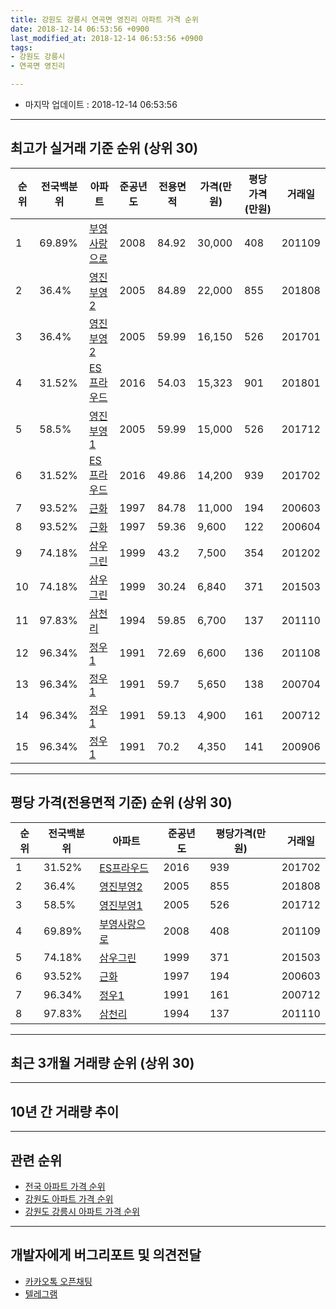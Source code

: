 ```yaml
---
title: 강원도 강릉시 연곡면 영진리 아파트 가격 순위
date: 2018-12-14 06:53:56 +0900
last_modified_at: 2018-12-14 06:53:56 +0900
tags:
- 강원도 강릉시
- 연곡면 영진리

---
```


* 마지막 업데이트 : 2018-12-14 06:53:56

---

## 최고가 실거래 기준 순위 (상위 30)


|순위|전국백분위|아파트|준공년도|전용면적|가격(만원)|평당가격(만원)|거래일|
|---|---|---|---|---|---|---|---|
|1|69.89%|[부영사랑으로](https://search.naver.com/search.naver?query=%EA%B0%95%EC%9B%90%EB%8F%84+%EA%B0%95%EB%A6%89%EC%8B%9C+%EC%97%B0%EA%B3%A1%EB%A9%B4+%EC%98%81%EC%A7%84%EB%A6%AC+%EB%B6%80%EC%98%81%EC%82%AC%EB%9E%91%EC%9C%BC%EB%A1%9C)|2008|84.92|30,000|408|201109|
|2|36.4%|[영진부영2](https://search.naver.com/search.naver?query=%EA%B0%95%EC%9B%90%EB%8F%84+%EA%B0%95%EB%A6%89%EC%8B%9C+%EC%97%B0%EA%B3%A1%EB%A9%B4+%EC%98%81%EC%A7%84%EB%A6%AC+%EC%98%81%EC%A7%84%EB%B6%80%EC%98%812)|2005|84.89|22,000|855|201808|
|3|36.4%|[영진부영2](https://search.naver.com/search.naver?query=%EA%B0%95%EC%9B%90%EB%8F%84+%EA%B0%95%EB%A6%89%EC%8B%9C+%EC%97%B0%EA%B3%A1%EB%A9%B4+%EC%98%81%EC%A7%84%EB%A6%AC+%EC%98%81%EC%A7%84%EB%B6%80%EC%98%812)|2005|59.99|16,150|526|201701|
|4|31.52%|[ES프라우드](https://search.naver.com/search.naver?query=%EA%B0%95%EC%9B%90%EB%8F%84+%EA%B0%95%EB%A6%89%EC%8B%9C+%EC%97%B0%EA%B3%A1%EB%A9%B4+%EC%98%81%EC%A7%84%EB%A6%AC+ES%ED%94%84%EB%9D%BC%EC%9A%B0%EB%93%9C)|2016|54.03|15,323|901|201801|
|5|58.5%|[영진부영1](https://search.naver.com/search.naver?query=%EA%B0%95%EC%9B%90%EB%8F%84+%EA%B0%95%EB%A6%89%EC%8B%9C+%EC%97%B0%EA%B3%A1%EB%A9%B4+%EC%98%81%EC%A7%84%EB%A6%AC+%EC%98%81%EC%A7%84%EB%B6%80%EC%98%811)|2005|59.99|15,000|526|201712|
|6|31.52%|[ES프라우드](https://search.naver.com/search.naver?query=%EA%B0%95%EC%9B%90%EB%8F%84+%EA%B0%95%EB%A6%89%EC%8B%9C+%EC%97%B0%EA%B3%A1%EB%A9%B4+%EC%98%81%EC%A7%84%EB%A6%AC+ES%ED%94%84%EB%9D%BC%EC%9A%B0%EB%93%9C)|2016|49.86|14,200|939|201702|
|7|93.52%|[근화](https://search.naver.com/search.naver?query=%EA%B0%95%EC%9B%90%EB%8F%84+%EA%B0%95%EB%A6%89%EC%8B%9C+%EC%97%B0%EA%B3%A1%EB%A9%B4+%EC%98%81%EC%A7%84%EB%A6%AC+%EA%B7%BC%ED%99%94)|1997|84.78|11,000|194|200603|
|8|93.52%|[근화](https://search.naver.com/search.naver?query=%EA%B0%95%EC%9B%90%EB%8F%84+%EA%B0%95%EB%A6%89%EC%8B%9C+%EC%97%B0%EA%B3%A1%EB%A9%B4+%EC%98%81%EC%A7%84%EB%A6%AC+%EA%B7%BC%ED%99%94)|1997|59.36|9,600|122|200604|
|9|74.18%|[삼우그린](https://search.naver.com/search.naver?query=%EA%B0%95%EC%9B%90%EB%8F%84+%EA%B0%95%EB%A6%89%EC%8B%9C+%EC%97%B0%EA%B3%A1%EB%A9%B4+%EC%98%81%EC%A7%84%EB%A6%AC+%EC%82%BC%EC%9A%B0%EA%B7%B8%EB%A6%B0)|1999|43.2|7,500|354|201202|
|10|74.18%|[삼우그린](https://search.naver.com/search.naver?query=%EA%B0%95%EC%9B%90%EB%8F%84+%EA%B0%95%EB%A6%89%EC%8B%9C+%EC%97%B0%EA%B3%A1%EB%A9%B4+%EC%98%81%EC%A7%84%EB%A6%AC+%EC%82%BC%EC%9A%B0%EA%B7%B8%EB%A6%B0)|1999|30.24|6,840|371|201503|
|11|97.83%|[삼천리](https://search.naver.com/search.naver?query=%EA%B0%95%EC%9B%90%EB%8F%84+%EA%B0%95%EB%A6%89%EC%8B%9C+%EC%97%B0%EA%B3%A1%EB%A9%B4+%EC%98%81%EC%A7%84%EB%A6%AC+%EC%82%BC%EC%B2%9C%EB%A6%AC)|1994|59.85|6,700|137|201110|
|12|96.34%|[정우1](https://search.naver.com/search.naver?query=%EA%B0%95%EC%9B%90%EB%8F%84+%EA%B0%95%EB%A6%89%EC%8B%9C+%EC%97%B0%EA%B3%A1%EB%A9%B4+%EC%98%81%EC%A7%84%EB%A6%AC+%EC%A0%95%EC%9A%B01)|1991|72.69|6,600|136|201108|
|13|96.34%|[정우1](https://search.naver.com/search.naver?query=%EA%B0%95%EC%9B%90%EB%8F%84+%EA%B0%95%EB%A6%89%EC%8B%9C+%EC%97%B0%EA%B3%A1%EB%A9%B4+%EC%98%81%EC%A7%84%EB%A6%AC+%EC%A0%95%EC%9A%B01)|1991|59.7|5,650|138|200704|
|14|96.34%|[정우1](https://search.naver.com/search.naver?query=%EA%B0%95%EC%9B%90%EB%8F%84+%EA%B0%95%EB%A6%89%EC%8B%9C+%EC%97%B0%EA%B3%A1%EB%A9%B4+%EC%98%81%EC%A7%84%EB%A6%AC+%EC%A0%95%EC%9A%B01)|1991|59.13|4,900|161|200712|
|15|96.34%|[정우1](https://search.naver.com/search.naver?query=%EA%B0%95%EC%9B%90%EB%8F%84+%EA%B0%95%EB%A6%89%EC%8B%9C+%EC%97%B0%EA%B3%A1%EB%A9%B4+%EC%98%81%EC%A7%84%EB%A6%AC+%EC%A0%95%EC%9A%B01)|1991|70.2|4,350|141|200906|


---

## 평당 가격(전용면적 기준) 순위 (상위 30)


|순위|전국백분위|아파트|준공년도|평당가격(만원)|거래일|
|---|---|---|---|---|---|
|1|31.52%|[ES프라우드](https://search.naver.com/search.naver?query=%EA%B0%95%EC%9B%90%EB%8F%84+%EA%B0%95%EB%A6%89%EC%8B%9C+%EC%97%B0%EA%B3%A1%EB%A9%B4+%EC%98%81%EC%A7%84%EB%A6%AC+ES%ED%94%84%EB%9D%BC%EC%9A%B0%EB%93%9C)|2016|939|201702|
|2|36.4%|[영진부영2](https://search.naver.com/search.naver?query=%EA%B0%95%EC%9B%90%EB%8F%84+%EA%B0%95%EB%A6%89%EC%8B%9C+%EC%97%B0%EA%B3%A1%EB%A9%B4+%EC%98%81%EC%A7%84%EB%A6%AC+%EC%98%81%EC%A7%84%EB%B6%80%EC%98%812)|2005|855|201808|
|3|58.5%|[영진부영1](https://search.naver.com/search.naver?query=%EA%B0%95%EC%9B%90%EB%8F%84+%EA%B0%95%EB%A6%89%EC%8B%9C+%EC%97%B0%EA%B3%A1%EB%A9%B4+%EC%98%81%EC%A7%84%EB%A6%AC+%EC%98%81%EC%A7%84%EB%B6%80%EC%98%811)|2005|526|201712|
|4|69.89%|[부영사랑으로](https://search.naver.com/search.naver?query=%EA%B0%95%EC%9B%90%EB%8F%84+%EA%B0%95%EB%A6%89%EC%8B%9C+%EC%97%B0%EA%B3%A1%EB%A9%B4+%EC%98%81%EC%A7%84%EB%A6%AC+%EB%B6%80%EC%98%81%EC%82%AC%EB%9E%91%EC%9C%BC%EB%A1%9C)|2008|408|201109|
|5|74.18%|[삼우그린](https://search.naver.com/search.naver?query=%EA%B0%95%EC%9B%90%EB%8F%84+%EA%B0%95%EB%A6%89%EC%8B%9C+%EC%97%B0%EA%B3%A1%EB%A9%B4+%EC%98%81%EC%A7%84%EB%A6%AC+%EC%82%BC%EC%9A%B0%EA%B7%B8%EB%A6%B0)|1999|371|201503|
|6|93.52%|[근화](https://search.naver.com/search.naver?query=%EA%B0%95%EC%9B%90%EB%8F%84+%EA%B0%95%EB%A6%89%EC%8B%9C+%EC%97%B0%EA%B3%A1%EB%A9%B4+%EC%98%81%EC%A7%84%EB%A6%AC+%EA%B7%BC%ED%99%94)|1997|194|200603|
|7|96.34%|[정우1](https://search.naver.com/search.naver?query=%EA%B0%95%EC%9B%90%EB%8F%84+%EA%B0%95%EB%A6%89%EC%8B%9C+%EC%97%B0%EA%B3%A1%EB%A9%B4+%EC%98%81%EC%A7%84%EB%A6%AC+%EC%A0%95%EC%9A%B01)|1991|161|200712|
|8|97.83%|[삼천리](https://search.naver.com/search.naver?query=%EA%B0%95%EC%9B%90%EB%8F%84+%EA%B0%95%EB%A6%89%EC%8B%9C+%EC%97%B0%EA%B3%A1%EB%A9%B4+%EC%98%81%EC%A7%84%EB%A6%AC+%EC%82%BC%EC%B2%9C%EB%A6%AC)|1994|137|201110|


---

## 최근 3개월 거래량 순위 (상위 30)


<div style="width:100%;">
    <canvas id="deal_count_ranking" height="250"></canvas>
</div>


<script>
new Chart(document.getElementById("deal_count_ranking"), {
    type: 'horizontalBar',
    data: {
        labels: ['삼우그린', '부영사랑으로', '영진부영1', '영진부영2'],
        datasets: [{
            label: '실거래 수',
            data: [7, 7, 2, 1],
            borderColor: "rgba(255, 0, 128, 1)",
            backgroundColor: "rgba(255, 0, 128, 0.5)",
            fill: false,
        }]
    },
    options: {
        responsive: true,
        title: {
            display: true,
            text: '최근 3개월 거래량 순위'
        },
        tooltips: {
            mode: 'index',
            intersect: false,
            callbacks: {
                title: function(tooltipItems, data) {
                    return "실거래 수:";
                },
                label: function(tooltipItem, data) {
                    return data.labels[tooltipItem.index] + ": " + tooltipItem.xLabel;
                }
            }
        },
        hover: {
            mode: 'nearest',
            intersect: true
        },
        scales: {
            xAxes: [{
                display: true,
                scaleLabel: {
                    display: true,
                    labelString: '실거래 수'
                },
                ticks: {
                    suggestedMin: 0,
                }
            }],
            yAxes: [{
                display: true,
                ticks: {
                    autoSkip: false,
                    callback: function(value, index, values) {
                        if (value.length > 15)
                            return value.substr(0, 13) + "...";
                        else
                            return value;
                    }
                },
                scaleLabel: {
                    display: false,
                }
            }]
        }
    }
});

</script>


---

## 10년 간 거래량 추이


<div style="width:100%;">
    <canvas id="deal_progress" height="250"></canvas>
</div>

<script>
new Chart(document.getElementById("deal_progress"), {
    type: 'line',
    data: {
        labels: ['200812','200901','200902','200903','200904','200905','200906','200907','200908','200909','200910','200911','200912','201001','201002','201003','201004','201005','201006','201007','201008','201009','201010','201011','201012','201101','201102','201103','201104','201105','201106','201107','201108','201109','201110','201111','201112','201201','201202','201203','201204','201205','201206','201207','201208','201209','201210','201211','201212','201301','201302','201303','201304','201305','201306','201307','201308','201309','201310','201311','201312','201401','201402','201403','201404','201405','201406','201407','201408','201409','201410','201411','201412','201501','201502','201503','201504','201505','201506','201507','201508','201509','201510','201511','201512','201601','201602','201603','201604','201605','201606','201607','201608','201609','201610','201611','201612','201701','201702','201703','201704','201705','201706','201707','201708','201709','201710','201711','201712','201801','201802','201803','201804','201805','201806','201807','201808','201809','201810','201811','201812'],
        datasets: [{
            label: '실거래 수',
            pointRadius: 1,
            data: [5, 2, 5, 3, 3, 2, 3, 2, 5, 3, 1, 4, 4, 3, 3, 2, 0, 1, 1, 2, 0, 1, 0, 1, 0, 1, 1, 4, 2, 2, 1, 60, 4, 60, 54, 28, 34, 0, 23, 2, 0, 10, 1, 6, 5, 5, 13, 3, 6, 6, 3, 10, 6, 8, 11, 1, 2, 6, 1, 0, 1, 0, 8, 10, 1, 7, 0, 0, 1, 6, 0, 1, 1, 4, 2, 5, 2, 4, 1, 5, 3, 4, 3, 3, 3, 4, 4, 6, 10, 8, 3, 6, 6, 4, 6, 3, 7, 8, 10, 3, 11, 11, 7, 11, 10, 9, 3, 8, 8, 6, 6, 11, 9, 6, 8, 6, 11, 11, 7, 9, 1],
            borderColor: "rgba(255, 201, 14, 1)",
            backgroundColor: "rgba(255, 201, 14, 0.5)",
            fill: true,
        }]
    },
    options: {
        responsive: true,
        title: {
            display: true,
            text: '10년간 거래량 추이'
        },
        tooltips: {
            mode: 'index',
            intersect: false,
        },
        hover: {
            mode: 'nearest',
            intersect: true
        },
        scales: {
            xAxes: [{
                display: true,
                scaleLabel: {
                    display: true,
                    labelString: '년/월'
                }
            }],
            yAxes: [{
                display: true,
                ticks: {
                    suggestedMin: 0,
                },
                scaleLabel: {
                    display: true,
                    labelString: '실거래 수'
                }
            }]
        }
    }
});

</script>


---

## 관련 순위

- [전국 아파트 가격 순위](https://inasie.github.io/apt-ranking/전국)
- [강원도 아파트 가격 순위](https://inasie.github.io/apt-ranking/강원도)
- [강원도 강릉시 아파트 가격 순위](https://inasie.github.io/apt-ranking/강원도-강릉시)


---

## 개발자에게 버그리포트 및 의견전달

- [카카오톡 오픈채팅](https://open.kakao.com/o/gLJUAP4)
- [텔레그램](https://t.me/inasie)


